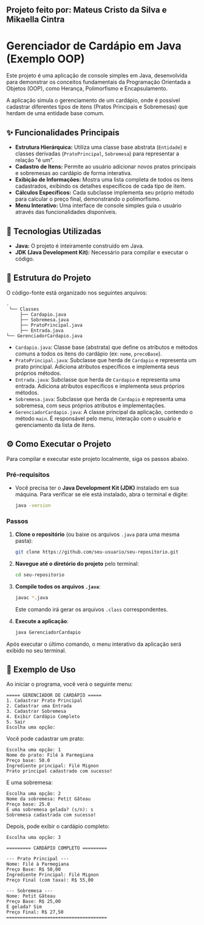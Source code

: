 Projeto feito por: Mateus Cristo da Silva e Mikaella Cintra
-----

# Gerenciador de Cardápio em Java (Exemplo OOP)

Este projeto é uma aplicação de console simples em Java, desenvolvida para demonstrar os conceitos fundamentais da Programação Orientada a Objetos (OOP), como Herança, Polimorfismo e Encapsulamento.

A aplicação simula o gerenciamento de um cardápio, onde é possível cadastrar diferentes tipos de itens (Pratos Principais e Sobremesas) que herdam de uma entidade base comum.

## ✨ Funcionalidades Principais

  * **Estrutura Hierárquica:** Utiliza uma classe base abstrata (`Entidade`) e classes derivadas (`PratoPrincipal`, `Sobremesa`) para representar a relação "é um".
  * **Cadastro de Itens:** Permite ao usuário adicionar novos pratos principais e sobremesas ao cardápio de forma interativa.
  * **Exibição de Informações:** Mostra uma lista completa de todos os itens cadastrados, exibindo os detalhes específicos de cada tipo de item.
  * **Cálculos Específicos:** Cada subclasse implementa seu próprio método para calcular o preço final, demonstrando o polimorfismo.
  * **Menu Interativo:** Uma interface de console simples guia o usuário através das funcionalidades disponíveis.

## 🚀 Tecnologias Utilizadas

  * **Java:** O projeto é inteiramente construído em Java.
  * **JDK (Java Development Kit):** Necessário para compilar e executar o código.

## 📂 Estrutura do Projeto

O código-fonte está organizado nos seguintes arquivos:

```
.
 └── Classes
     ├── Cardapio.java
     ├── Sobremesa.java
     ├── PratoPrincipal.java
     ├── Entrada.java
└── GerenciadorCardapio.java
```

  * `Cardapio.java`: Classe base (abstrata) que define os atributos e métodos comuns a todos os itens do cardápio (ex: `nome`, `precoBase`).
  * `PratoPrincipal.java`: Subclasse que herda de `Cardapio` e representa um prato principal. Adiciona atributos específicos e implementa seus próprios métodos.
  * `Entrada.java`: Subclasse que herda de `Cardapio` e representa uma entrada. Adiciona atributos específicos e implementa seus próprios métodos.
  * `Sobremesa.java`: Subclasse que herda de `Cardapio` e representa uma sobremesa, com seus próprios atributos e implementações.
  * `GerenciadorCardapio.java`: A classe principal da aplicação, contendo o método `main`. É responsável pelo menu, interação com o usuário e gerenciamento da lista de itens.

## ⚙️ Como Executar o Projeto

Para compilar e executar este projeto localmente, siga os passos abaixo.

### Pré-requisitos

  * Você precisa ter o **Java Development Kit (JDK)** instalado em sua máquina. Para verificar se ele está instalado, abra o terminal e digite:
    ```sh
    java -version
    ```

### Passos

1.  **Clone o repositório** (ou baixe os arquivos `.java` para uma mesma pasta):

    ```sh
    git clone https://github.com/seu-usuario/seu-repositorio.git
    ```

2.  **Navegue até o diretório do projeto** pelo terminal:

    ```sh
    cd seu-repositorio
    ```

3.  **Compile todos os arquivos `.java`**:

    ```sh
    javac *.java
    ```

    Este comando irá gerar os arquivos `.class` correspondentes.

4.  **Execute a aplicação**:

    ```sh
    java GerenciadorCardapio
    ```

Após executar o último comando, o menu interativo da aplicação será exibido no seu terminal.

## 📝 Exemplo de Uso

Ao iniciar o programa, você verá o seguinte menu:

```
===== GERENCIADOR DE CARDÁPIO =====
1. Cadastrar Prato Principal
2. Cadastrar uma Entrada
3. Cadastrar Sobremesa
4. Exibir Cardápio Completo
5. Sair
Escolha uma opção:
```

Você pode cadastrar um prato:

```
Escolha uma opção: 1
Nome do prato: Filé à Parmegiana
Preço base: 50.0
Ingrediente principal: Filé Mignon
Prato principal cadastrado com sucesso!
```

E uma sobremesa:

```
Escolha uma opção: 2
Nome da sobremesa: Petit Gâteau
Preço base: 25.0
É uma sobremesa gelada? (s/n): s
Sobremesa cadastrada com sucesso!
```

Depois, pode exibir o cardápio completo:

```
Escolha uma opção: 3

========= CARDÁPIO COMPLETO =========

--- Prato Principal ---
Nome: Filé à Parmegiana
Preço Base: R$ 50,00
Ingrediente Principal: Filé Mignon
Preço Final (com taxa): R$ 55,00

--- Sobremesa ---
Nome: Petit Gâteau
Preço Base: R$ 25,00
É gelada? Sim
Preço Final: R$ 27,50
=====================================
```
